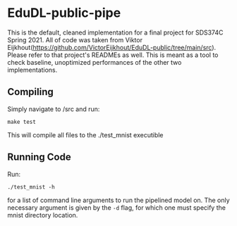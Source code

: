 # EduDL-public-pipe

This is the default, cleaned implementation for a final project for SDS374C Spring 2021. All of code was taken
from Viktor Eijkhout(https://github.com/VictorEijkhout/EduDL-public/tree/main/src). Please
refer to that project's READMEs as well. This is meant as a tool to check baseline, unoptimized performances of the other
two implementations.

## Compiling

Simply navigate to /src and run:

    make test

This will compile all files to the ./test_mnist executible

## Running Code

Run:

    ./test_mnist -h 

for a list of command line arguments to run the pipelined model on. 
The only necessary argument is given by the `-d` flag, for which one must specify
the mnist directory location.